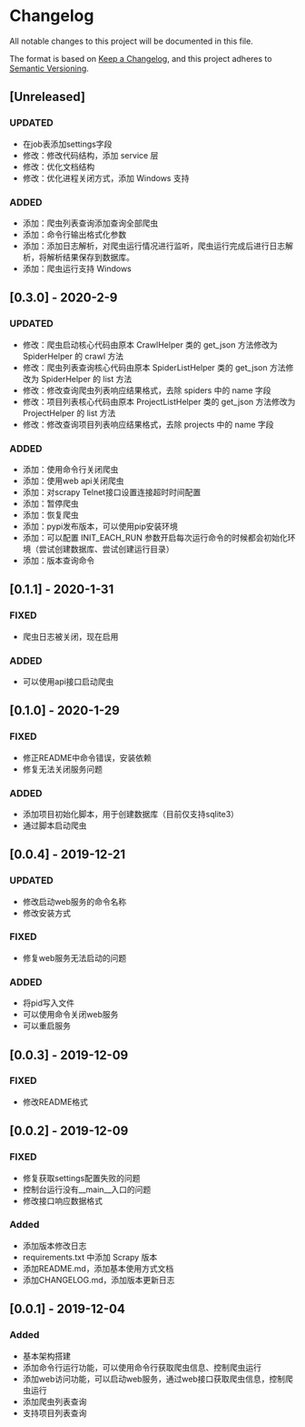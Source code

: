# Changelog

All notable changes to this project will be documented in this file.

The format is based on [Keep a Changelog](https://keepachangelog.com/en/1.0.0/),
and this project adheres to [Semantic Versioning](https://semver.org/spec/v2.0.0.html).
## [Unreleased]

### UPDATED

- 在job表添加settings字段
- 修改：修改代码结构，添加 service 层
- 修改：优化文档结构
- 修改：优化进程关闭方式，添加 Windows 支持

### ADDED

- 添加：爬虫列表查询添加查询全部爬虫
- 添加：命令行输出格式化参数
- 添加：添加日志解析，对爬虫运行情况进行监听，爬虫运行完成后进行日志解析，将解析结果保存到数据库。
- 添加：爬虫运行支持 Windows
## [0.3.0] - 2020-2-9

### UPDATED

- 修改：爬虫启动核心代码由原本 CrawlHelper 类的 get_json 方法修改为 SpiderHelper 的 crawl 方法
- 修改：爬虫列表查询核心代码由原本 SpiderListHelper 类的 get_json 方法修改为 SpiderHelper 的 list 方法
- 修改：修改查询爬虫列表响应结果格式，去除 spiders 中的 name 字段
- 修改：项目列表核心代码由原本 ProjectListHelper 类的 get_json 方法修改为 ProjectHelper 的 list 方法
- 修改：修改查询项目列表响应结果格式，去除 projects 中的 name 字段

### ADDED

- 添加：使用命令行关闭爬虫
- 添加：使用web api关闭爬虫
- 添加：对scrapy Telnet接口设置连接超时时间配置
- 添加：暂停爬虫
- 添加：恢复爬虫
- 添加：pypi发布版本，可以使用pip安装环境
- 添加：可以配置 INIT_EACH_RUN 参数开启每次运行命令的时候都会初始化环境（尝试创建数据库、尝试创建运行目录）
- 添加：版本查询命令

## [0.1.1] - 2020-1-31

### FIXED

- 爬虫日志被关闭，现在启用

### ADDED

- 可以使用api接口启动爬虫

## [0.1.0] - 2020-1-29

### FIXED

- 修正README中命令错误，安装依赖
- 修复无法关闭服务问题

### ADDED

- 添加项目初始化脚本，用于创建数据库（目前仅支持sqlite3）
- 通过脚本启动爬虫

## [0.0.4] - 2019-12-21

### UPDATED

- 修改启动web服务的命令名称
- 修改安装方式

### FIXED

- 修复web服务无法启动的问题

### ADDED

- 将pid写入文件
- 可以使用命令关闭web服务
- 可以重启服务

## [0.0.3] - 2019-12-09

### FIXED

- 修改README格式

## [0.0.2] - 2019-12-09

### FIXED

- 修复获取settings配置失败的问题
- 控制台运行没有__main__入口的问题
- 修改接口响应数据格式

### Added

- 添加版本修改日志
- requirements.txt 中添加 Scrapy 版本
- 添加README.md，添加基本使用方式文档
- 添加CHANGELOG.md，添加版本更新日志

## [0.0.1] - 2019-12-04

### Added

- 基本架构搭建
- 添加命令行运行功能，可以使用命令行获取爬虫信息、控制爬虫运行
- 添加web访问功能，可以启动web服务，通过web接口获取爬虫信息，控制爬虫运行
- 添加爬虫列表查询
- 支持项目列表查询